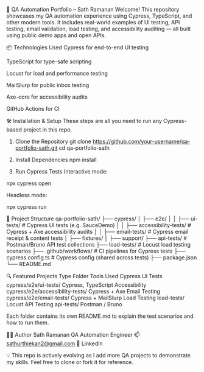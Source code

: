 🧪 QA Automation Portfolio – Sath Ramanan
Welcome! This repository showcases my QA automation experience using Cypress, TypeScript, and other modern tools. It includes real-world examples of UI testing, API testing, email validation, load testing, and accessibility auditing — all built using public demo apps and open APIs.

📦 Technologies Used
Cypress for end-to-end UI testing

TypeScript for type-safe scripting

Locust for load and performance testing

MailSlurp for public inbox testing

Axe-core for accessibility audits

GitHub Actions for CI

🛠 Installation & Setup
These steps are all you need to run any Cypress-based project in this repo.

1. Clone the Repository
git clone https://github.com/your-username/qa-portfolio-sath.git
cd qa-portfolio-sath

2. Install Dependencies
npm install

3. Run Cypress Tests
Interactive mode:

npx cypress open

Headless mode:

npx cypress run

📁 Project Structure
qa-portfolio-sath/
├── cypress/
│ ├── e2e/
│ │ ├── ui-tests/ # Cypress UI tests (e.g. SauceDemo)
│ │ ├── accessibility-tests/ # Cypress + Axe accessibility audits
│ │ ├── email-tests/ # Cypress email receipt & content tests
│ ├── fixtures/
│ ├── support/
├── api-tests/ # Postman/Bruno API test collections
├── load-tests/ # Locust load testing scenarios
├── .github/workflows/ # CI pipelines for Cypress tests
├── cypress.config.ts # Cypress config (shared across tests)
├── package.json
└── README.md

🔍 Featured Projects
Type	Folder	Tools Used
Cypress UI Tests	cypress/e2e/ui-tests/	Cypress, TypeScript
Accessibility	cypress/e2e/accessibility-tests/	Cypress + Axe
Email Testing	cypress/e2e/email-tests/	Cypress + MailSlurp
Load Testing	load-tests/	Locust
API Testing	api-tests/	Postman / Bruno

Each folder contains its own README.md to explain the test scenarios and how to run them.

👨‍💻 Author
Sath Ramanan
QA Automation Engineer
📫 sathurthiekan2@gmail.com
🔗 LinkedIn

💡 This repo is actively evolving as I add more QA projects to demonstrate my skills. Feel free to clone or fork it for reference.

